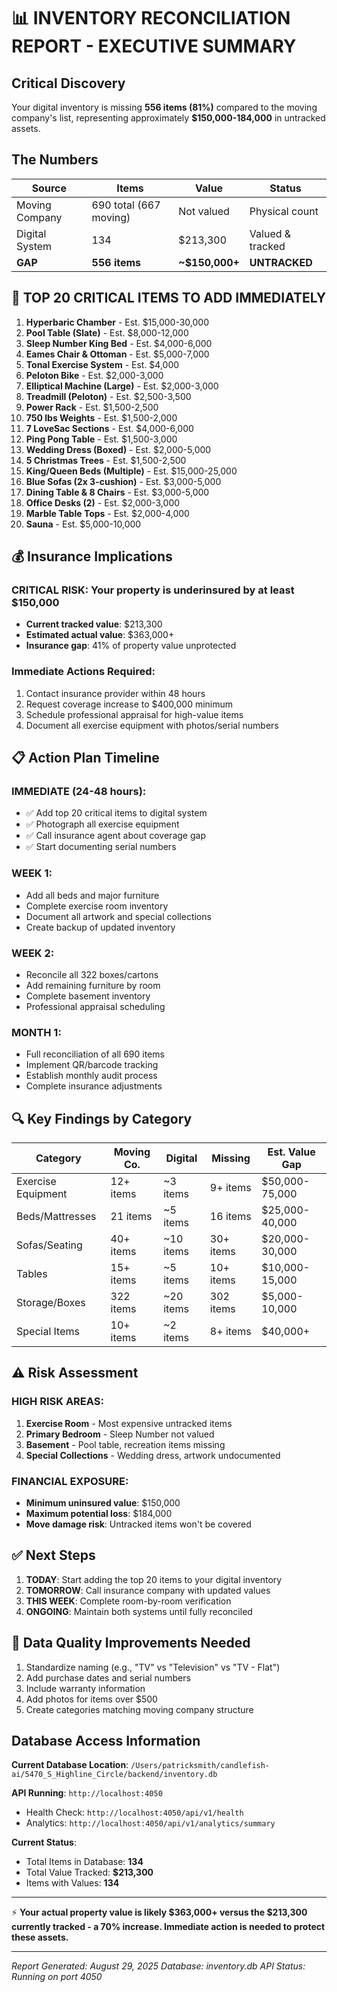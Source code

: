 # 📊 INVENTORY RECONCILIATION REPORT - EXECUTIVE SUMMARY

## Critical Discovery

Your digital inventory is missing **556 items (81%)** compared to the moving company's list, representing approximately **$150,000-184,000** in untracked assets.

## The Numbers

| Source         | Items                  | Value       | Status           |
|----------------|------------------------|-------------|------------------|
| Moving Company | 690 total (667 moving) | Not valued  | Physical count   |
| Digital System | 134                    | $213,300    | Valued & tracked |
| **GAP**        | **556 items**          | **~$150,000+** | **UNTRACKED**   |

## 🚨 TOP 20 CRITICAL ITEMS TO ADD IMMEDIATELY

1. **Hyperbaric Chamber** - Est. $15,000-30,000
2. **Pool Table (Slate)** - Est. $8,000-12,000
3. **Sleep Number King Bed** - Est. $4,000-6,000
4. **Eames Chair & Ottoman** - Est. $5,000-7,000
5. **Tonal Exercise System** - Est. $4,000
6. **Peloton Bike** - Est. $2,000-3,000
7. **Elliptical Machine (Large)** - Est. $2,000-3,000
8. **Treadmill (Peloton)** - Est. $2,500-3,500
9. **Power Rack** - Est. $1,500-2,500
10. **750 lbs Weights** - Est. $1,500-2,000
11. **7 LoveSac Sections** - Est. $4,000-6,000
12. **Ping Pong Table** - Est. $1,500-3,000
13. **Wedding Dress (Boxed)** - Est. $2,000-5,000
14. **5 Christmas Trees** - Est. $1,500-2,500
15. **King/Queen Beds (Multiple)** - Est. $15,000-25,000
16. **Blue Sofas (2x 3-cushion)** - Est. $3,000-5,000
17. **Dining Table & 8 Chairs** - Est. $3,000-5,000
18. **Office Desks (2)** - Est. $2,000-3,000
19. **Marble Table Tops** - Est. $2,000-4,000
20. **Sauna** - Est. $5,000-10,000

## 💰 Insurance Implications

### CRITICAL RISK: Your property is underinsured by at least $150,000

- **Current tracked value**: $213,300
- **Estimated actual value**: $363,000+
- **Insurance gap**: 41% of property value unprotected

### Immediate Actions Required:
1. Contact insurance provider within 48 hours
2. Request coverage increase to $400,000 minimum
3. Schedule professional appraisal for high-value items
4. Document all exercise equipment with photos/serial numbers

## 📋 Action Plan Timeline

### IMMEDIATE (24-48 hours):
- ✅ Add top 20 critical items to digital system
- ✅ Photograph all exercise equipment
- ✅ Call insurance agent about coverage gap
- ✅ Start documenting serial numbers

### WEEK 1:
- Add all beds and major furniture
- Complete exercise room inventory
- Document all artwork and special collections
- Create backup of updated inventory

### WEEK 2:
- Reconcile all 322 boxes/cartons
- Add remaining furniture by room
- Complete basement inventory
- Professional appraisal scheduling

### MONTH 1:
- Full reconciliation of all 690 items
- Implement QR/barcode tracking
- Establish monthly audit process
- Complete insurance adjustments

## 🔍 Key Findings by Category

| Category           | Moving Co. | Digital   | Missing   | Est. Value Gap |
|--------------------|------------|-----------|-----------|----------------|
| Exercise Equipment | 12+ items  | ~3 items  | 9+ items  | $50,000-75,000 |
| Beds/Mattresses    | 21 items   | ~5 items  | 16 items  | $25,000-40,000 |
| Sofas/Seating      | 40+ items  | ~10 items | 30+ items | $20,000-30,000 |
| Tables             | 15+ items  | ~5 items  | 10+ items | $10,000-15,000 |
| Storage/Boxes      | 322 items  | ~20 items | 302 items | $5,000-10,000  |
| Special Items      | 10+ items  | ~2 items  | 8+ items  | $40,000+       |

## ⚠️ Risk Assessment

### HIGH RISK AREAS:
1. **Exercise Room** - Most expensive untracked items
2. **Primary Bedroom** - Sleep Number not valued
3. **Basement** - Pool table, recreation items missing
4. **Special Collections** - Wedding dress, artwork undocumented

### FINANCIAL EXPOSURE:
- **Minimum uninsured value**: $150,000
- **Maximum potential loss**: $184,000
- **Move damage risk**: Untracked items won't be covered

## ✅ Next Steps

1. **TODAY**: Start adding the top 20 items to your digital inventory
2. **TOMORROW**: Call insurance company with updated values
3. **THIS WEEK**: Complete room-by-room verification
4. **ONGOING**: Maintain both systems until fully reconciled

## 📝 Data Quality Improvements Needed

1. Standardize naming (e.g., "TV" vs "Television" vs "TV - Flat")
2. Add purchase dates and serial numbers
3. Include warranty information
4. Add photos for items over $500
5. Create categories matching moving company structure

## Database Access Information

**Current Database Location**: `/Users/patricksmith/candlefish-ai/5470_S_Highline_Circle/backend/inventory.db`

**API Running**: `http://localhost:4050`
- Health Check: `http://localhost:4050/api/v1/health`
- Analytics: `http://localhost:4050/api/v1/analytics/summary`

**Current Status**:
- Total Items in Database: **134**
- Total Value Tracked: **$213,300**
- Items with Values: **134**

---

⚡ **Your actual property value is likely $363,000+ versus the $213,300 currently tracked - a 70% increase. Immediate action is needed to protect these assets.**

---

*Report Generated: August 29, 2025*
*Database: inventory.db*
*API Status: Running on port 4050*